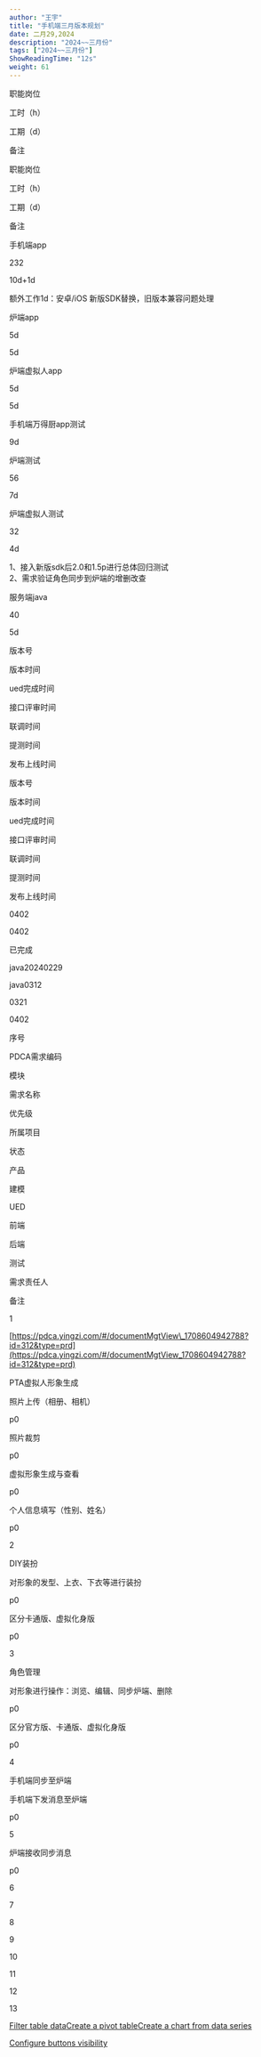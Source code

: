 ```yaml
---
author: "王宇"
title: "手机端三月版本规划"
date: 二月29,2024
description: "2024~~三月份"
tags: ["2024~~三月份"]
ShowReadingTime: "12s"
weight: 61
---
```

职能岗位

工时（h）

工期（d）

备注

职能岗位

工时（h）

工期（d）

备注

手机端app

232

10d+1d

额外工作1d：安卓/iOS 新版SDK替换，旧版本兼容问题处理

炉端app

5d

5d

  

炉端虚拟人app

5d

5d

  

手机端万得厨app测试

  

9d

  

炉端测试

56

7d

  

炉端虚拟人测试

32

4d

1、接入新版sdk后2.0和1.5p进行总体回归测试  
2、需求验证角色同步到炉端的增删改查

服务端java

40

5d

  

版本号

版本时间

ued完成时间

接口评审时间

联调时间

提测时间

发布上线时间

  

版本号

版本时间

ued完成时间

接口评审时间

联调时间

提测时间

发布上线时间

  

0402

0402

已完成

java20240229

java0312

0321

0402

  

  

  

  

  

  

  

  

  

序号

PDCA需求编码

模块

需求名称

优先级

所属项目

状态

产品

建模

UED

前端

后端

测试

需求责任人

备注

1

[https://pdca.yingzi.com/#/documentMgtView\_1708604942788?id=312&type=prd](https://pdca.yingzi.com/#/documentMgtView_1708604942788?id=312&type=prd)

PTA虚拟人形象生成

照片上传（相册、相机）

p0

  

  

  

  

  

  

  

  

  

  

  

  

照片裁剪

p0

  

  

  

  

  

  

  

  

  

  

  

虚拟形象生成与查看

p0

  

  

  

  

  

  

  

  

  

  

  

个人信息填写（性别、姓名）

p0

  

  

  

  

  

  

  

  

  

2

  

DIY装扮

对形象的发型、上衣、下衣等进行装扮

p0

  

  

  

  

  

  

  

  

  

  

  

区分卡通版、虚拟化身版

p0

  

  

  

  

  

  

  

  

  

3

  

角色管理

对形象进行操作：浏览、编辑、同步炉端、删除

p0

  

  

  

  

  

  

  

  

  

  

  

  

区分官方版、卡通版、虚拟化身版

p0

  

  

  

  

  

  

  

  

  

  

4

  

手机端同步至炉端

手机端下发消息至炉端

p0

  

  

  

  

  

  

  

  

  

  

5

  

炉端接收同步消息

p0

  

  

  

  

  

  

  

  

  

  

6

  

  

  

  

  

  

  

  

  

  

  

  

  

  

7

  

  

  

  

  

  

  

  

  

  

  

  

  

8

  

  

  

  

  

  

  

  

  

  

  

  

  

  

9

  

  

  

  

  

  

  

  

  

  

  

  

  

  

10

  

  

  

  

  

  

  

  

  

  

  

  

  

  

11

  

  

  

  

  

  

  

  

  

  

  

  

12

  

  

  

  

  

  

  

  

  

  

  

  

  

13

  

  

  

  

  

  

  

  

  

  

  

  

  

  

  

  

  

  

  

  

  

  

  

  

  

  

  

  

  

  

  

  

  

  

  

  

  

  

  

  

  

  

  

  

  

  

  

  

  

  

  

  

  

  

  

  

  

  

  

[Filter table data](#)[Create a pivot table](#)[Create a chart from data series](#)

[Configure buttons visibility](/users/tfac-settings.action)